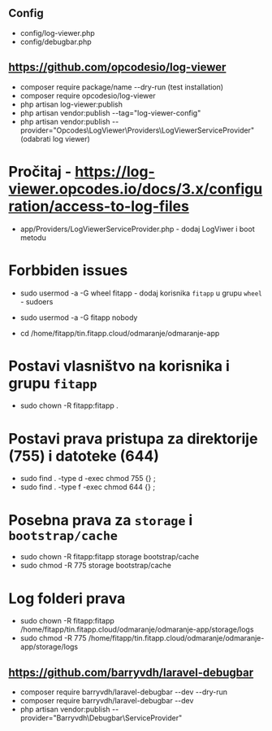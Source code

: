 ## Config
- config/log-viewer.php
- config/debugbar.php

## https://github.com/opcodesio/log-viewer
- composer require package/name --dry-run (test installation)
- composer require opcodesio/log-viewer
- php artisan log-viewer:publish
- php artisan vendor:publish --tag="log-viewer-config"
- php artisan vendor:publish --provider="Opcodes\LogViewer\Providers\LogViewerServiceProvider" (odabrati log viewer)

# Pročitaj - https://log-viewer.opcodes.io/docs/3.x/configuration/access-to-log-files
- app/Providers/LogViewerServiceProvider.php - dodaj LogViwer i boot metodu

# Forbbiden issues
- sudo usermod -a -G wheel fitapp - dodaj korisnika `fitapp` u grupu `wheel` - sudoers
- sudo usermod -a -G fitapp nobody 

- cd /home/fitapp/tin.fitapp.cloud/odmaranje/odmaranje-app

# Postavi vlasništvo na korisnika i grupu `fitapp`
- sudo chown -R fitapp:fitapp .

# Postavi prava pristupa za direktorije (755) i datoteke (644)
- sudo find . -type d -exec chmod 755 {} \;
- sudo find . -type f -exec chmod 644 {} \;

# Posebna prava za `storage` i `bootstrap/cache`
- sudo chown -R fitapp:fitapp storage bootstrap/cache
- sudo chmod -R 775 storage bootstrap/cache

# Log folderi prava
- sudo chown -R fitapp:fitapp /home/fitapp/tin.fitapp.cloud/odmaranje/odmaranje-app/storage/logs
- sudo chmod -R 775 /home/fitapp/tin.fitapp.cloud/odmaranje/odmaranje-app/storage/logs


## https://github.com/barryvdh/laravel-debugbar
- composer require barryvdh/laravel-debugbar --dev --dry-run
- composer require barryvdh/laravel-debugbar --dev
- php artisan vendor:publish --provider="Barryvdh\Debugbar\ServiceProvider"